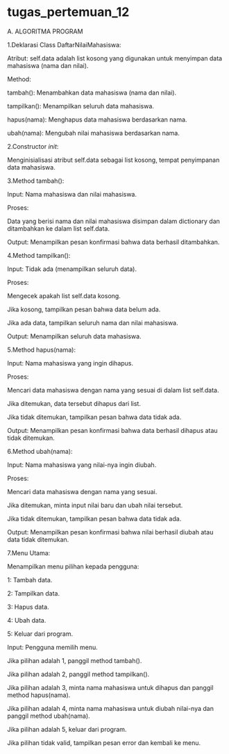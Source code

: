 # tugas_pertemuan_12

A. ALGORITMA PROGRAM

1.Deklarasi Class DaftarNilaiMahasiswa:

Atribut: self.data adalah list kosong yang digunakan untuk menyimpan data mahasiswa (nama dan nilai).

Method:

tambah(): Menambahkan data mahasiswa (nama dan nilai).

tampilkan(): Menampilkan seluruh data mahasiswa.

hapus(nama): Menghapus data mahasiswa berdasarkan nama.

ubah(nama): Mengubah nilai mahasiswa berdasarkan nama.

2.Constructor _init_:

Menginisialisasi atribut self.data sebagai list kosong, tempat penyimpanan data mahasiswa.

3.Method tambah():

Input: Nama mahasiswa dan nilai mahasiswa.

Proses:

Data yang berisi nama dan nilai mahasiswa disimpan dalam dictionary dan ditambahkan ke dalam list self.data.

Output: Menampilkan pesan konfirmasi bahwa data berhasil ditambahkan.

4.Method tampilkan():

Input: Tidak ada (menampilkan seluruh data).

Proses:

Mengecek apakah list self.data kosong.

Jika kosong, tampilkan pesan bahwa data belum ada.

Jika ada data, tampilkan seluruh nama dan nilai mahasiswa.

Output: Menampilkan seluruh data mahasiswa.

5.Method hapus(nama):

Input: Nama mahasiswa yang ingin dihapus.

Proses:

Mencari data mahasiswa dengan nama yang sesuai di dalam list self.data.

Jika ditemukan, data tersebut dihapus dari list.

Jika tidak ditemukan, tampilkan pesan bahwa data tidak ada.

Output: Menampilkan pesan konfirmasi bahwa data berhasil dihapus atau tidak ditemukan.

6.Method ubah(nama):

Input: Nama mahasiswa yang nilai-nya ingin diubah.

Proses:

Mencari data mahasiswa dengan nama yang sesuai.

Jika ditemukan, minta input nilai baru dan ubah nilai tersebut.

Jika tidak ditemukan, tampilkan pesan bahwa data tidak ada.

Output: Menampilkan pesan konfirmasi bahwa nilai berhasil diubah atau data tidak ditemukan.

7.Menu Utama:

Menampilkan menu pilihan kepada pengguna:

1: Tambah data.

2: Tampilkan data.

3: Hapus data.

4: Ubah data.

5: Keluar dari program.

Input: Pengguna memilih menu.

Jika pilihan adalah 1, panggil method tambah().

Jika pilihan adalah 2, panggil method tampilkan().

Jika pilihan adalah 3, minta nama mahasiswa untuk dihapus dan panggil method hapus(nama).

Jika pilihan adalah 4, minta nama mahasiswa untuk diubah nilai-nya dan panggil method ubah(nama).

Jika pilihan adalah 5, keluar dari program.

Jika pilihan tidak valid, tampilkan pesan error dan kembali ke menu.
